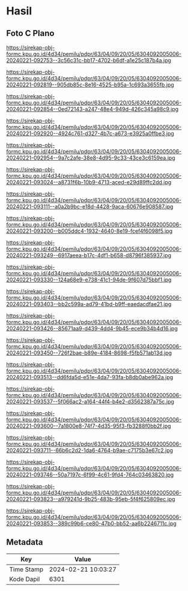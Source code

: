 # Hasil

## Foto C Plano

https://sirekap-obj-formc.kpu.go.id/4d34/pemilu/pdpr/63/04/09/20/05/6304092005006-20240221-092753--3c56c31c-bb17-4702-b6df-a1e25c187b4a.jpg

https://sirekap-obj-formc.kpu.go.id/4d34/pemilu/pdpr/63/04/09/20/05/6304092005006-20240221-092819--905db85c-8e16-4525-b95a-1c693a3655fb.jpg

https://sirekap-obj-formc.kpu.go.id/4d34/pemilu/pdpr/63/04/09/20/05/6304092005006-20240221-092854--0ed72143-a247-48e4-949d-426c345a98c9.jpg

https://sirekap-obj-formc.kpu.go.id/4d34/pemilu/pdpr/63/04/09/20/05/6304092005006-20240221-092920--4924c761-d327-4b7c-a673-e3925a0ffbe3.jpg

https://sirekap-obj-formc.kpu.go.id/4d34/pemilu/pdpr/63/04/09/20/05/6304092005006-20240221-092954--9a7c2afe-38e8-4d95-9c33-43ce3c6159ea.jpg

https://sirekap-obj-formc.kpu.go.id/4d34/pemilu/pdpr/63/04/09/20/05/6304092005006-20240221-093024--a8731f6b-10b9-4713-aced-e29d89ffc2dd.jpg

https://sirekap-obj-formc.kpu.go.id/4d34/pemilu/pdpr/63/04/09/20/05/6304092005006-20240221-093111--a0a2b9bc-e18d-4428-9aca-60676e908587.jpg

https://sirekap-obj-formc.kpu.go.id/4d34/pemilu/pdpr/63/04/09/20/05/6304092005006-20240221-093200--b005ddc4-1932-4640-8e19-fcef4f6098f5.jpg

https://sirekap-obj-formc.kpu.go.id/4d34/pemilu/pdpr/63/04/09/20/05/6304092005006-20240221-093249--6917aeea-b17c-4df1-b658-d8796f385937.jpg

https://sirekap-obj-formc.kpu.go.id/4d34/pemilu/pdpr/63/04/09/20/05/6304092005006-20240221-093330--124a68e9-e738-41c1-94de-9f607d75bbf1.jpg

https://sirekap-obj-formc.kpu.go.id/4d34/pemilu/pdpr/63/04/09/20/05/6304092005006-20240221-093403--bb2c599a-ad79-41bd-b9ff-eaedacdfae21.jpg

https://sirekap-obj-formc.kpu.go.id/4d34/pemilu/pdpr/63/04/09/20/05/6304092005006-20240221-093426--85671aa9-d439-4dd4-9b45-ece9b34b4d16.jpg

https://sirekap-obj-formc.kpu.go.id/4d34/pemilu/pdpr/63/04/09/20/05/6304092005006-20240221-093450--726f2bae-b89e-4184-8698-f5fb571ab13d.jpg

https://sirekap-obj-formc.kpu.go.id/4d34/pemilu/pdpr/63/04/09/20/05/6304092005006-20240221-093513--dd6fda5d-e51e-4da7-93fa-b8db0abe962a.jpg

https://sirekap-obj-formc.kpu.go.id/4d34/pemilu/pdpr/63/04/09/20/05/6304092005006-20240221-093537--5f066ac2-a164-44f4-b4e2-d3562387a75c.jpg

https://sirekap-obj-formc.kpu.go.id/4d34/pemilu/pdpr/63/04/09/20/05/6304092005006-20240221-093600--7a1800e8-74f7-4d35-95f3-fb3288f0bb2f.jpg

https://sirekap-obj-formc.kpu.go.id/4d34/pemilu/pdpr/63/04/09/20/05/6304092005006-20240221-093711--66b6c2d2-1da6-4764-b9ae-c7175b3e67c2.jpg

https://sirekap-obj-formc.kpu.go.id/4d34/pemilu/pdpr/63/04/09/20/05/6304092005006-20240221-093746--50a7197c-6f99-4c61-9fd4-764c03463820.jpg

https://sirekap-obj-formc.kpu.go.id/4d34/pemilu/pdpr/63/04/09/20/05/6304092005006-20240221-093823--a979241d-9b25-483b-95eb-5f4f625809ec.jpg

https://sirekap-obj-formc.kpu.go.id/4d34/pemilu/pdpr/63/04/09/20/05/6304092005006-20240221-093853--389c99b6-ce80-47b0-bb52-aa6b2246711c.jpg


## Metadata

| Key        | Value               |
| ---------- | ------------------- |
| Time Stamp | 2024-02-21 10:03:27 |
| Kode Dapil | 6301                |



